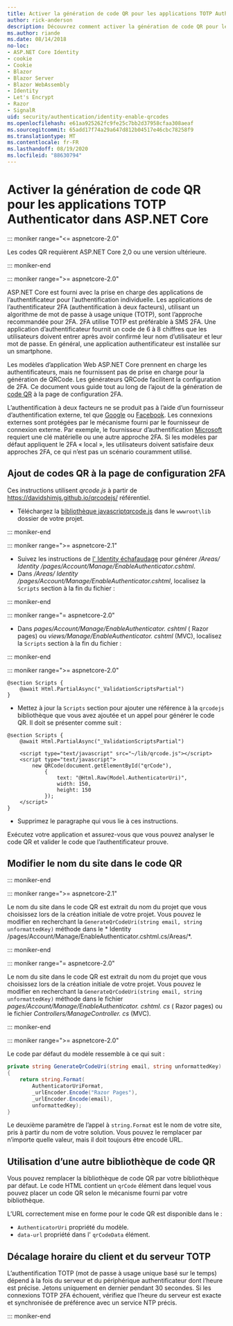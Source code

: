 ```yaml
---
title: Activer la génération de code QR pour les applications TOTP Authenticator dans ASP.NET Core
author: rick-anderson
description: Découvrez comment activer la génération de code QR pour les applications TOTP Authenticator qui fonctionnent avec ASP.NET Core l’authentification à deux facteurs.
ms.author: riande
ms.date: 08/14/2018
no-loc:
- ASP.NET Core Identity
- cookie
- Cookie
- Blazor
- Blazor Server
- Blazor WebAssembly
- Identity
- Let's Encrypt
- Razor
- SignalR
uid: security/authentication/identity-enable-qrcodes
ms.openlocfilehash: e61aa925262fc9fe25c7bb2d37958cfaa308aeaf
ms.sourcegitcommit: 65add17f74a29a647d812b04517e46cbc78258f9
ms.translationtype: MT
ms.contentlocale: fr-FR
ms.lasthandoff: 08/19/2020
ms.locfileid: "88630794"
---
```

# <a name="enable-qr-code-generation-for-totp-authenticator-apps-in-aspnet-core"></a>Activer la génération de code QR pour les applications TOTP Authenticator dans ASP.NET Core

::: moniker range="<= aspnetcore-2.0"

Les codes QR requièrent ASP.NET Core 2,0 ou une version ultérieure.

::: moniker-end

::: moniker range=">= aspnetcore-2.0"

ASP.NET Core est fourni avec la prise en charge des applications de l’authentificateur pour l’authentification individuelle. Les applications de l’authentificateur 2FA (authentification à deux facteurs), utilisant un algorithme de mot de passe à usage unique (TOTP), sont l’approche recommandée pour 2FA. 2FA utilise TOTP est préférable à SMS 2FA. Une application d’authentificateur fournit un code de 6 à 8 chiffres que les utilisateurs doivent entrer après avoir confirmé leur nom d’utilisateur et leur mot de passe. En général, une application authentificateur est installée sur un smartphone.

Les modèles d’application Web ASP.NET Core prennent en charge les authentificateurs, mais ne fournissent pas de prise en charge pour la génération de QRCode. Les générateurs QRCode facilitent la configuration de 2FA. Ce document vous guide tout au long de l’ajout de la génération de [code QR](https://wikipedia.org/wiki/QR_code) à la page de configuration 2FA.

L’authentification à deux facteurs ne se produit pas à l’aide d’un fournisseur d’authentification externe, tel que [Google](xref:security/authentication/google-logins) ou [Facebook](xref:security/authentication/facebook-logins). Les connexions externes sont protégées par le mécanisme fourni par le fournisseur de connexion externe. Par exemple, le fournisseur d’authentification [Microsoft](xref:security/authentication/microsoft-logins) requiert une clé matérielle ou une autre approche 2FA. Si les modèles par défaut appliquent le 2FA « local », les utilisateurs doivent satisfaire deux approches 2FA, ce qui n’est pas un scénario couramment utilisé.

## <a name="adding-qr-codes-to-the-2fa-configuration-page"></a>Ajout de codes QR à la page de configuration 2FA

Ces instructions utilisent *qrcode.js* à partir de https://davidshimjs.github.io/qrcodejs/ référentiel.

* Téléchargez la [ bibliothèque javascriptqrcode.js](https://davidshimjs.github.io/qrcodejs/) dans le `wwwroot\lib` dossier de votre projet.

::: moniker-end

::: moniker range=">= aspnetcore-2.1"

* Suivez les instructions de [l' Identity échafaudage](xref:security/authentication/scaffold-identity) pour générer */Areas/ Identity /pages/Account/Manage/EnableAuthenticator.cshtml*.
* Dans */Areas/ Identity /pages/Account/Manage/EnableAuthenticator.cshtml*, localisez la `Scripts` section à la fin du fichier :

::: moniker-end

::: moniker range="= aspnetcore-2.0"

* Dans *pages/Account/Manage/EnableAuthenticator. cshtml* ( Razor pages) ou *views/Manage/EnableAuthenticator. cshtml* (MVC), localisez la `Scripts` section à la fin du fichier :

::: moniker-end

::: moniker range=">= aspnetcore-2.0"

```cshtml
@section Scripts {
    @await Html.PartialAsync("_ValidationScriptsPartial")
}
```

* Mettez à jour la `Scripts` section pour ajouter une référence à la `qrcodejs` bibliothèque que vous avez ajoutée et un appel pour générer le code QR. Il doit se présenter comme suit :

```cshtml
@section Scripts {
    @await Html.PartialAsync("_ValidationScriptsPartial")

    <script type="text/javascript" src="~/lib/qrcode.js"></script>
    <script type="text/javascript">
        new QRCode(document.getElementById("qrCode"),
            {
                text: "@Html.Raw(Model.AuthenticatorUri)",
                width: 150,
                height: 150
            });
    </script>
}
```

* Supprimez le paragraphe qui vous lie à ces instructions.

Exécutez votre application et assurez-vous que vous pouvez analyser le code QR et valider le code que l’authentificateur prouve.

## <a name="change-the-site-name-in-the-qr-code"></a>Modifier le nom du site dans le code QR

::: moniker-end

::: moniker range=">= aspnetcore-2.1"

Le nom du site dans le code QR est extrait du nom du projet que vous choisissez lors de la création initiale de votre projet. Vous pouvez le modifier en recherchant la `GenerateQrCodeUri(string email, string unformattedKey)` méthode dans le * Identity /pages/Account/Manage/EnableAuthenticator.cshtml.cs/Areas/*.

::: moniker-end

::: moniker range="= aspnetcore-2.0"

Le nom du site dans le code QR est extrait du nom du projet que vous choisissez lors de la création initiale de votre projet. Vous pouvez le modifier en recherchant la `GenerateQrCodeUri(string email, string unformattedKey)` méthode dans le fichier *pages/Account/Manage/EnableAuthenticator. cshtml. cs* ( Razor pages) ou le fichier *Controllers/ManageController. cs* (MVC).

::: moniker-end

::: moniker range=">= aspnetcore-2.0"

Le code par défaut du modèle ressemble à ce qui suit :

```csharp
private string GenerateQrCodeUri(string email, string unformattedKey)
{
    return string.Format(
        AuthenticatorUriFormat,
        _urlEncoder.Encode("Razor Pages"),
        _urlEncoder.Encode(email),
        unformattedKey);
}
```

Le deuxième paramètre de l’appel à `string.Format` est le nom de votre site, pris à partir du nom de votre solution. Vous pouvez le remplacer par n’importe quelle valeur, mais il doit toujours être encodé URL.

## <a name="using-a-different-qr-code-library"></a>Utilisation d’une autre bibliothèque de code QR

Vous pouvez remplacer la bibliothèque de code QR par votre bibliothèque par défaut. Le code HTML contient un `qrCode` élément dans lequel vous pouvez placer un code QR selon le mécanisme fourni par votre bibliothèque.

L’URL correctement mise en forme pour le code QR est disponible dans le :

* `AuthenticatorUri` propriété du modèle.
* `data-url` propriété dans l' `qrCodeData` élément.

## <a name="totp-client-and-server-time-skew"></a>Décalage horaire du client et du serveur TOTP

L’authentification TOTP (mot de passe à usage unique basé sur le temps) dépend à la fois du serveur et du périphérique authentificateur dont l’heure est précise. Jetons uniquement en dernier pendant 30 secondes. Si les connexions TOTP 2FA échouent, vérifiez que l’heure du serveur est exacte et synchronisée de préférence avec un service NTP précis.

::: moniker-end
